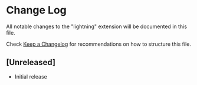 # Change Log
All notable changes to the "lightning" extension will be documented in this file.

Check [Keep a Changelog](http://keepachangelog.com/) for recommendations on how to structure this file.

## [Unreleased]
- Initial release